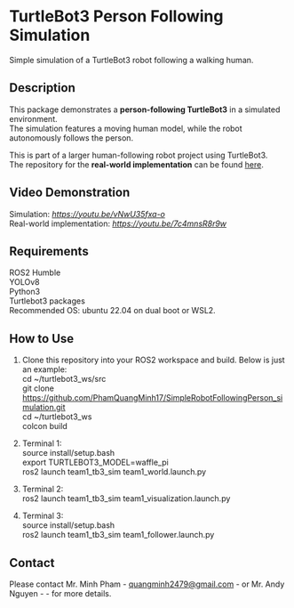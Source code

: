 
# TurtleBot3 Person Following Simulation

Simple simulation of a TurtleBot3 robot following a walking human.  

## Description
This package demonstrates a **person-following TurtleBot3** in a simulated environment.  
The simulation features a moving human model, while the robot autonomously follows the person.  

This is part of a larger human-following robot project using TurtleBot3.  
The repository for the **real-world implementation** can be found [here](#).  

## Video Demonstration   
Simulation: *https://youtu.be/vNwU35fxa-o*  
Real-world implementation: *https://youtu.be/7c4mnsR8r9w*

## Requirements  
ROS2 Humble  
YOLOv8  
Python3  
Turtlebot3 packages   
Recommended OS: ubuntu 22.04 on dual boot or WSL2.  
  
## How to Use  
1. Clone this repository into your ROS2 workspace and build. Below is just an example:  
cd ~/turtlebot3_ws/src  
git clone https://github.com/PhamQuangMinh17/SimpleRobotFollowingPerson_simulation.git  
cd ~/turtlebot3_ws  
colcon build

3. Terminal 1:  
source install/setup.bash  
export TURTLEBOT3_MODEL=waffle_pi  
ros2 launch team1_tb3_sim team1_world.launch.py

4. Terminal 2:   
ros2 launch team1_tb3_sim team1_visualization.launch.py  
5. Terminal 3:  
source install/setup.bash  
ros2 launch team1_tb3_sim team1_follower.launch.py  

## Contact  
Please contact Mr. Minh Pham - quangminh2479@gmail.com - or Mr. Andy Nguyen - - for more details.  

